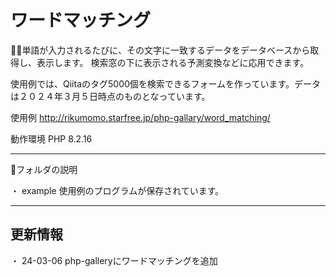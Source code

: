 # ワードマッチング

💁‍♂️単語が入力されるたびに、その文字に一致するデータをデータベースから取得し、表示します。
検索窓の下に表示される予測変換などに応用できます。

使用例では、Qiitaのタグ5000個を検索できるフォームを作っています。データは２０２４年３月５日時点のものとなっています。

使用例
http://rikumomo.starfree.jp/php-gallary/word_matching/

動作環境
PHP 8.2.16

***

📁フォルダの説明

・ example
使用例のプログラムが保存されています。

***

## 更新情報
・ 24-03-06
php-galleryにワードマッチングを追加
